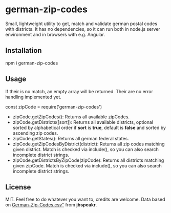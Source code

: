 # german-zip-codes
Small, lightweight utility to get, match and validate german postal codes with districts.
It has no dependencies, so it can run both in node.js server environment and in browsers with e.g. Angular.

## Installation
npm i german-zip-codes

## Usage
If their is no match, an empty array will be returned.
Their are no error handling implemented yet.

const zipCode = require('german-zip-codes')

* zipCode.getZipCodes(): Returns all available zipCodes.
* zipCode.getDistricts([sort]): Returns all available districts, optional sorted by alphabetical order if **sort** is **true**, default is **false** and sorted by ascending zip codes. 
* zipCode.getStates(): Returns all german federal states.
* zipCode.getZipCodesByDistrict(district): Returns all zip codes matching given district. Match is checked via include(), so you can also search incomplete district strings.
* zipCode.getDistrictsByZipCode(zipCode): Returns all districts matching given zipCode. Match is checked via include(), so you can also search incomplete district strings.

## License
MIT. Feel free to do whatever you want to, credits are welcome. 
Data based on [German-Zip-Codes.csv"](https://gist.github.com/jbspeakr/4565964) from **jbspeakr**.
